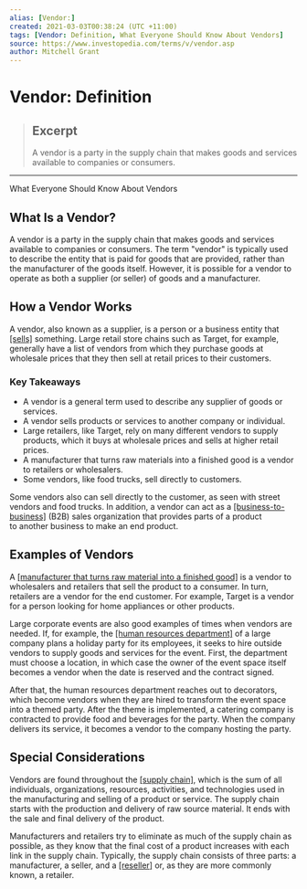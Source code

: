 ```yaml
---
alias: [Vendor:]
created: 2021-03-03T00:38:24 (UTC +11:00)
tags: [Vendor: Definition, What Everyone Should Know About Vendors]
source: https://www.investopedia.com/terms/v/vendor.asp
author: Mitchell Grant
---
```


# Vendor: Definition

> ## Excerpt
> A vendor is a party in the supply chain that makes goods and services available to companies or consumers.

---

What Everyone Should Know About Vendors
## What Is a Vendor?

A vendor is a party in the supply chain that makes goods and services available to companies or consumers. The term "vendor" is typically used to describe the entity that is paid for goods that are provided, rather than the manufacturer of the goods itself. However, it is possible for a vendor to operate as both a supplier (or seller) of goods and a manufacturer.

## How a Vendor Works

A vendor, also known as a supplier, is a person or a business entity that [[sells]](https://www.investopedia.com/terms/s/sell.asp) something. Large retail store chains such as Target, for example, generally have a list of vendors from which they purchase goods at wholesale prices that they then sell at retail prices to their customers.

### Key Takeaways

-   A vendor is a general term used to describe any supplier of goods or services.
-   A vendor sells products or services to another company or individual.
-   Large retailers, like Target, rely on many different vendors to supply products, which it buys at wholesale prices and sells at higher retail prices.
-   A manufacturer that turns raw materials into a finished good is a vendor to retailers or wholesalers.
-   Some vendors, like food trucks, sell directly to customers.

Some vendors also can sell directly to the customer, as seen with street vendors and food trucks. In addition, a vendor can act as a [[business-to-business]](https://www.investopedia.com/terms/b/btob.asp) (B2B) sales organization that provides parts of a product to another business to make an end product.

## Examples of Vendors

A [[manufacturer that turns raw material into a finished good]](https://www.investopedia.com/terms/m/manufacturing.asp) is a vendor to wholesalers and retailers that sell the product to a consumer. In turn, retailers are a vendor for the end customer. For example, Target is a vendor for a person looking for home appliances or other products.

Large corporate events are also good examples of times when vendors are needed. If, for example, the [[human resources department]](https://www.investopedia.com/terms/h/humanresources.asp) of a large company plans a holiday party for its employees, it seeks to hire outside vendors to supply goods and services for the event. First, the department must choose a location, in which case the owner of the event space itself becomes a vendor when the date is reserved and the contract signed.

After that, the human resources department reaches out to decorators, which become vendors when they are hired to transform the event space into a themed party. After the theme is implemented, a catering company is contracted to provide food and beverages for the party. When the company delivers its service, it becomes a vendor to the company hosting the party.

## Special Considerations

Vendors are found throughout the [[supply chain]](https://www.investopedia.com/terms/s/supplychain.asp), which is the sum of all individuals, organizations, resources, activities, and technologies used in the manufacturing and selling of a product or service. The supply chain starts with the production and delivery of raw source material. It ends with the sale and final delivery of the product.

Manufacturers and retailers try to eliminate as much of the supply chain as possible, as they know that the final cost of a product increases with each link in the supply chain. Typically, the supply chain consists of three parts: a manufacturer, a seller, and a [[reseller]](https://www.investopedia.com/terms/v/value-added-reseller.asp) or, as they are more commonly known, a retailer.
